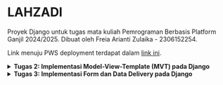 # LAHZADI

Proyek Django untuk tugas mata kuliah Pemrograman Berbasis Platform Ganjil 2024/2025. Dibuat oleh Freia Arianti Zulaika - 2306152254.

Link menuju PWS deployment terdapat dalam [link ini](http://freia-arianti-lahzadi.pbp.cs.ui.ac.id/).

<details>
<Summary><b>Tugas 2: Implementasi Model-View-Template (MVT) pada Django</b></Summary>

## Langkah Implementasi Checklist
Implementasi dari checklist pada tugas 2:
### Membuat sebuah proyek Django baru
1. Membuat direktori bernama “lahzadi” dalam direktori lokal dan masuk ke dalam direktori tersebut
2. Membuat _virtual environment_ dalam direktori tersebut menggunakan perintah berikut:
    ```
    py -m venv env
    ```
3. Melakukan aktivasi _virtual environment_ menggunakan perintah berikut:
    ```
    env\Scripts\activate
    ```
4. Di dalam direktori tersebut, membuat file berjudul “requirements.txt” yang berisi:
   ```
    django
    gunicorn
    whitenoise
    psycopg2-binary
    requests
    urllib3
    ```
5. Melakukan instalasi terhadap _dependencies_ menggunakan perintah berikut:
    ```
    pip install -r requirements.txt
    ```
6. Membuat project Django bernama 'lahzadi' menggunakan perintah berikut:
    ```
    django-admin startproject lahzadi .
    ```
7. Membuat repositori baru di GitHub dengan nama 'lahzadi'
8. Menginisiasi direktori lokal “lahzadi” sebagai repositori git menggunakan perintah berikut:
   ```
    git init
    ```
9. Menambahkan berkas .gitignore
10. Membuat _branch_ utama baru bernama 'main' dengan menggunakan perintah berikut:
    ```
    git branch -M main
    ```
11. Menghubungkan direktori lokal dengan repositori GitHub dengan menggunakan perintah berikut:
    ```
    git remote add origin https://github.com/freiazulaika/lahzadi.git
    ```
11. Melakukan _add_, _commit_, dan _push_ dari direktori lokal ke repositori GitHub
    
###  Membuat aplikasi dengan nama main pada proyek tersebut
1. Masih dalam direkotri yang sama, membuat aplikasi bernama 'main' menggunakan perintah berikut:
    ```
    python manage.py startapp main
    ```
2. Menambahkan 'main' ke INSTALLED_APPS di dalam berkas settings.py

### Membuat model pada aplikasi main dengan nama Product dan memiliki atribut wajib (name, price, description)
1. Pada berkas models.py di dalam direktori aplikasi 'main', menambahkan class 'Product' dengan atribut name, price, description, stock, note, dan size
2. Melakukan makemigrations menggunakan perintah berikut:
   ```
   python manage.py makemigrations
   ```
3. Melakukan migration menggunakan perintah berikut:
   ```
   python manage.py migrate
   ```

### Membuat sebuah fungsi pada views.py
1. Membuat direktori bernama 'template' di dalam direktori aplikasi 'main' dan membuat berkas baru bernama 'main.html'
2. Di dalam berkas 'main.html', menambahkan nama toko, nama, dan kelas
3. Dalam berkas views.py di dalam direktori aplikasi 'main', menambahkan fungsi bernama 'show_main' yang berisi dictionary yang berisi data (nama dan kelas) yang akan dihubungkan ke tampilan. Fungsi ini akan mengembalikan untuk me-_render_ tampilan di berkas main.html

### Melakukan routing pada proyek agar dapat menjalankan aplikasi main dan membuat sebuah routing pada urls.py aplikasi main
1. Membuat berkas 'urls.py' di direktori aplikasi 'main' dan menambahkan isi:
   ```
    from django.urls import path
    from main.views import show_main

    app_name = 'main'

    urlpatterns = [
        path('', show_main, name='show_main'),
    ]
    ```
2. Membuka berkas 'urls.py' di direktori proyek 'lahzadi' dan menambahkan isi:
    ```
    from django.contrib import admin
    from django.urls import path, include
    
    urlpatterns = [
        path('admin/', admin.site.urls),
        path('', include('main.urls')),
    ]
     ```
### Melakukan deployment ke PWS
1. Masuk ke dalam _website_ PWS dan membuat proyek baru bernama 'lahzadi'
2. Menambahkan url _deployment_ PWS di dalam berkas settings.py di proyek 'lahzadi'
3. Melakukan _add_, _commit_, dan _push_ ke GitHub
4. Melakukan perintah pada _Project Command_ di PWS
5. Tunggu hasil proyek hingga menunjukkan status _successful_

## Bagan
![bagan](https://github.com/user-attachments/assets/1bcf8685-3f62-4cf1-a02e-1859d55bfd96)

## Fungsi git dalam pengembangan perangkat lunak
Fungsi git dalam pengembangan perangkat lunak:
* Git dapat membantu kita dalam mengelompokkan dan melacak perubahan kode yang dilakukan.
* Git memudahkan dalam berkolaborasi dengan banyak pengembang melalui kemampuannya seperti mengelola project/kode dalam branch yang berbeda, sehingga tidak mengganggu kode di branch utama.

## Mengapa framework Django dijadikan permulaan pembelajaran pengembangan perangkat lunak?
Django dijadikan permulaan dalam pembelajaran pengembangan perangkat lunak karena Django menggunakan bahasa Python yang relatif sederhana dan mudah dipahami. Selain itu, Django juga sudah menyediakan banyak fitur bawaan yang memudahkan dalam pengembangan aplikasi web dengan cepat. Django memiliki struktur yang terorganisasi dan memiliki bentuk Model-View-Template (MVT) yang memudahkan pengembang dalam membangun dan mengelola aplikasi web. Django juga dapat menangani pengembangan aplikasi yang kompleks serta memiliki fitur keamanan yang baik.

## Mengapa model pada Django disebut sebagai ORM?
Model di Django disebut sebagai ORM (Object-Relational Mapping) karena berfungsi sebagai jembatan antara objek Python dan tabel dalam database. Dengan ORM, pengembang dapat mengelola database menggunakan kode Python tanpa harus menulis _query_ SQL. Django mengubah atribut dalam kelas Python menjadi kolom-kolom di tabel database, sehingga interaksi dengan database jadi lebih mudah. ORM ini otomatis menerjemahkan operasi Python menjadi perintah SQL, sehingga proses mengelola data lebih sederhana dan teratur.

</details>

<details>
<Summary><b>Tugas 3: Implementasi Form dan Data Delivery pada Django</b></Summary>
    
## Jelaskan mengapa kita memerlukan data delivery dalam pengimplementasian sebuah platform?
Dalam proses pengimplementasian platform, data delivery menjadi penting karena memudahkan komunikasi antara klien, server, dan sistem lainnya. Proses ini memastikan bahwa informasi dapat dikirim dengan cepat, aman, dan efisien. Tanpa data delivery yang baik, platform akan terasa lambat dan tidak efisien, sehingga dapat mengurangi minat pengguna.

## Menurutmu, mana yang lebih baik antara XML dan JSON? Mengapa JSON lebih populer dibandingkan XML?
Menurut saya, JSON lebih baik dan lebih populer daripada XML karena JSON memiliki struktur dan tampilan yang sederhana, sehingga lebih mudah dibaca oleh manusia. Selain itu, pemrosesan JSON juga cenderung lebih cepat dan lebih efisien untuk pertukaran data karena memiliki kompleksitas yang lebih rendah dibandingkan dengan XML.

##  Jelaskan fungsi dari method is_valid() pada form Django dan mengapa kita membutuhkan method tersebut?
Method is_valid() pada form Django digunakan untuk mengetahui validitas/kebenaran data yang dimasukkan. Jika data yang dimasukkan sesuai dengan persyaratan yang ada di form (misal tipe data, panjang data), maka is_valid() akan bernilai True dan sebaliknya. Method ini dibutuhkan karena dapat mengetahui dan memastikan data yang mau dimasukkan ke database sudah benar. Selain itu, method ini juga mempermudah pengelolaan jika ada error ketika data yang dimasukkan tidak sesuai.

## Mengapa kita membutuhkan csrf_token saat membuat form di Django? Apa yang dapat terjadi jika kita tidak menambahkan csrf_token pada form Django? Bagaimana hal tersebut dapat dimanfaatkan oleh penyerang?

csrf_token penting untuk melindungi aplikasi web dari serangan _Cross-Site Request Forgery (CSRF)_, di mana penyerang dapat membuat pengguna yang telah terautentikasi mengirimkan permintaan berbahaya ke server tanpa sepengetahuan mereka. Tanpa csrf_token, server tidak dapat membedakan antara request asli dan request berbahaya, sehingga penyerang dapat menyalahgunakan sesi pengguna untuk melakukan tindakan yang tidak diinginkan. Sehingga, csrf_token berperan untuk memastikan bahwa setiap request berasal dari sumber yang sah dan aman.

## Jelaskan bagaimana cara kamu mengimplementasikan checklist di atas secara step-by-step (bukan hanya sekadar mengikuti tutorial).
1. Membuat direktori bernama _templates_ di dalam _main directory_
2. Membuat berkas base.html di dalam direktori tersebut
3. Menambahkan kode berikut di dalam file base.html:
```
<!DOCTYPE html>
<html lang="en">

<head>
    <meta charset="UTF-8">
    <meta name="viewport" content="width=device-width, initial-scale=1.0">
    {% block meta %} {% endblock meta %}
    <title>LAHZADI</title>
</head>

<body>
    {% block content %} {% endblock content %}
</body>

</html>
```
4. Pada berkas settings.py di direktori proyek lahzadi, menambahkan kode berikut di dalam variabel TEMPLATES
```
'DIRS': [BASE_DIR / 'templates']
```
5. Mengubah kode di berkas main.html yang berada di path main/templates/ dengan kode berikut:
```
{% extends 'base.html' %}
{% block content %}

<h1>LAHZADI</h1>

<h5>Name: </h5>
<p>{{ name }}
<p>
<h5>Class: </h5>
<p>{{ kelas }}
<p>

{% endblock content %}
```
6. Menambahkan kode berikut di bagian atas dari berkas models.py di subdirektori main/:
```
import uuid
```
7. Melakukan migrasi
8. Membuat berkas di direktori main dengan nama forms.py dan mengisi dengan kode berikut:
```
from django.forms import ModelForm
from main.models import Product

class ProductForm(ModelForm):
    class Meta:
        model = Product
        fields = ["name", "price", "description", "stock", "size"]
```
9. Menambahkan kode berikut di dalam berkas views.py yang ada di direktori main:
```
from django.shortcuts import render, redirect
```
10. Di dalam views.py, menambahkan fungsi berikut:
```
def create_product_entry(request):
    form = ProductForm(request.POST or None)

    if form.is_valid() and request.method == "POST":
        form.save()
        return redirect('main:show_main')

    context = {'form': form}
    return render(request, "create_product_entry.html", context)
```
11. Mengubah fungsi show_main di dalam berkas yang sama menjadi:
```
def show_main(request):
    product_entries = Product.objects.all()
    context = {
        'name': 'Freia Arianti Zulaika',
        'kelas' : 'PBP C',
        'product_entries' : product_entries,
    }

    return render(request, "main.html", context)
```
12. Membuat berkas create_product_entry.html pada direktori main/templates dan mengisi dengan kode berikut:
```
{% extends 'base.html' %}
{% block content %}
<h1>Add New Product Entry</h1>

<form method="POST">
    {% csrf_token %}
    <table>
        {{ form.as_table }}
        <tr>
            <td></td>
            <td>
                <input type="submit" value="Add Product Entry" />
            </td>
        </tr>
    </table>
</form>

{% endblock %}
```
13. Menambahkan kode berikut ke dalam {% block content %} di berkas main.html dalam path main/templates:
```
{% extends 'base.html' %}
{% block content %}

<h1>LAHZADI</h1>

<h5>Name: </h5>
<p>{{ name }}
<p>
<h5>Class: </h5>
<p>{{ kelas }}
<p>

    {% if not product_entries %}
<p>Belum ada data produk pada Lahzadi.</p>
{% else %}
<table>
    <tr>
        <th>Name</th>
        <th>Price</th>
        <th>Description</th>
        <th>Stock</th>
        <th>Size</th>
    </tr>

    {% comment %} Berikut cara memperlihatkan data produk di bawah baris ini
    {% endcomment %}
    {% for product_entry in product_entries %}
    <tr>
        <td>{{product_entry.name}}</td>
        <td>{{product_entry.price}}</td>
        <td>{{product_entry.description}}</td>
        <td>{{product_entry.stock}}</td>
        <td>{{product_entry.size}}</td>
    </tr>
    {% endfor %}
</table>
{% endif %}

<br />

<a href="{% url 'main:create_product_entry' %}">
    <button>Add New Product Entry</button>
</a>
{% endblock content %}
```
14. Membuat show_xml, show_json, show_xml_by_id, dan show_json_by_id di views.py untuk mengembalikan hasil response:
```
def show_xml(request):
    data = Product.objects.all()
    return HttpResponse(serializers.serialize("xml", data), content_type="application/xml")

def show_json(request):
    data = Product.objects.all()
    return HttpResponse(serializers.serialize("json", data), content_type="application/json")

def show_xml_by_id(request, id):
    data = Product.objects.filter(pk=id)
    return HttpResponse(serializers.serialize("xml", data), content_type="application/xml")

def show_json_by_id(request, id):
    data = Product.objects.filter(pk=id)
    return HttpResponse(serializers.serialize("json", data), content_type="application/json")
```
15. Melakukan routing di urls.py di direktori main:
```
from django.urls import path
from main.views import show_main, create_product_entry, show_xml, show_json, show_xml_by_id, show_json_by_id

app_name = 'main'

urlpatterns = [
    path('', show_main, name='show_main'),
    path('create-product-entry', create_product_entry, name='create_product_entry'),
    path('xml/', show_xml, name='show_xml'),
    path('json/', show_json, name='show_json'),
    path('xml/<str:id>/', show_xml_by_id, name='show_xml_by_id'),
    path('json/<str:id>/', show_json_by_id, name='show_json_by_id'),
]
```

## Mengakses Menggunakan Postman
# XML
![XML](https://github.com/user-attachments/assets/68c722b5-03e7-488e-b2e0-b4eb19f41507)
# JSON
![JSON](https://github.com/user-attachments/assets/544f1ce5-fd06-4242-930d-830621e52e8b)
# XML by id
![XML by id](https://github.com/user-attachments/assets/fd8d2f2c-235d-41f2-a84e-903e5765890a)
# JSON by id
![JSON by id](https://github.com/user-attachments/assets/5a3601e5-7ac9-472f-9dd0-02bda01388ab)

</details>

